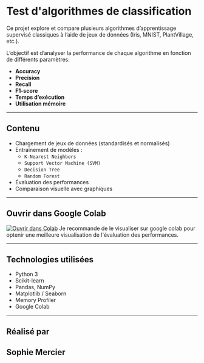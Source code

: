 # Test d'algorithmes de classification

Ce projet explore et compare plusieurs algorithmes d’apprentissage supervisé classiques à l’aide de jeux de données (Iris, MNIST, PlantVillage, etc.).

 L’objectif est d’analyser la performance de chaque algorithme en fonction de différents paramètres:  
- **Accuracy**
- **Precision**
- **Recall**
- **F1-score**
- **Temps d’exécution**
- **Utilisation mémoire**

---

## Contenu

- Chargement de jeux de données (standardisés et normalisés)
- Entraînement de modèles :  
  - `K-Nearest Neighbors`  
  - `Support Vector Machine (SVM)`  
  - `Decision Tree`  
  - `Random Forest`  
- Évaluation des performances
- Comparaison visuelle avec graphiques

---

## Ouvrir dans Google Colab

[![Ouvrir dans Colab](https://colab.research.google.com/assets/colab-badge.svg)](https://colab.research.google.com/drive/1QMA-vseYl89fPgQMO74F95Fxr3CLPAD5)
Je recommande de le visualiser sur google colab pour optenir une meilleure visualisation de l'évaluation des performances.

---

## Technologies utilisées

- Python 3
- Scikit-learn
- Pandas, NumPy
- Matplotlib / Seaborn
- Memory Profiler
- Google Colab

---

## Réalisé par
Sophie Mercier 
---

